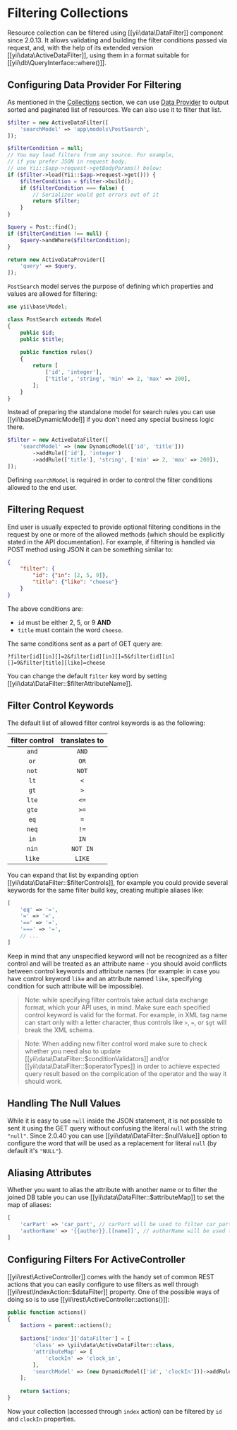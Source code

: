 Filtering Collections
=====================

Resource collection can be filtered using [[yii\data\DataFilter]] component since 2.0.13. It allows validating and 
building the filter conditions passed via request, and, with the help of its extended version [[yii\data\ActiveDataFilter]], 
using them in a format suitable for [[yii\db\QueryInterface::where()]].


## Configuring Data Provider For Filtering <span id="configuring-data-provider-for-filtering"></span>

As mentioned in the [Collections](rest-resources.md#collections) section, we can use 
[Data Provider](output-data-providers#data-providers) to output sorted and paginated list of resources. We can also use 
it to filter that list.

```php
$filter = new ActiveDataFilter([
    'searchModel' => 'app\models\PostSearch',
]);

$filterCondition = null;
// You may load filters from any source. For example,
// if you prefer JSON in request body,
// use Yii::$app->request->getBodyParams() below:
if ($filter->load(Yii::$app->request->get())) { 
    $filterCondition = $filter->build();
    if ($filterCondition === false) {
        // Serializer would get errors out of it
        return $filter;
    }
}

$query = Post::find();
if ($filterCondition !== null) {
    $query->andWhere($filterCondition);
}

return new ActiveDataProvider([
    'query' => $query,
]);
```

`PostSearch` model serves the purpose of defining which properties and values are allowed for filtering:

```php
use yii\base\Model;

class PostSearch extends Model 
{
    public $id;
    public $title;
    
    public function rules()
    {
        return [
            ['id', 'integer'],
            ['title', 'string', 'min' => 2, 'max' => 200],            
        ];
    }
}
```

Instead of preparing the standalone model for search rules you can use [[yii\base\DynamicModel]] if you don't need any 
special business logic there.

```php
$filter = new ActiveDataFilter([
    'searchModel' => (new DynamicModel(['id', 'title']))
        ->addRule(['id'], 'integer')
        ->addRule(['title'], 'string', ['min' => 2, 'max' => 200]),
]);
```

Defining `searchModel` is required in order to control the filter conditions allowed to the end user.


## Filtering Request <span id="filtering-request"></span>

End user is usually expected to provide optional filtering conditions in the request by one or more of the allowed 
methods (which should be explicitly stated in the API documentation). For example, if filtering is handled via POST 
method using JSON it can be something similar to:

```json
{
    "filter": {
        "id": {"in": [2, 5, 9]},
        "title": {"like": "cheese"}
    }
}
```

The above conditions are:
- `id` must be either 2, 5, or 9 **AND**
- `title` must contain the word `cheese`.

The same conditions sent as a part of GET query are:

```
?filter[id][in][]=2&filter[id][in][]=5&filter[id][in][]=9&filter[title][like]=cheese
```

You can change the default `filter` key word by setting [[yii\data\DataFilter::$filterAttributeName]].


## Filter Control Keywords <span id="filter-control-keywords"></span>

The default list of allowed filter control keywords is as the following:

| filter control | translates to |
|:--------------:|:-------------:|
|     `and`      |     `AND`     |
|      `or`      |     `OR`      |
|     `not`      |     `NOT`     |
|      `lt`      |      `<`      |
|      `gt`      |      `>`      |
|     `lte`      |     `<=`      |
|     `gte`      |     `>=`      |
|      `eq`      |      `=`      |
|     `neq`      |     `!=`      |
|      `in`      |     `IN`      |
|     `nin`      |   `NOT IN`    |
|     `like`     |    `LIKE`     |

You can expand that list by expanding option [[yii\data\DataFilter::$filterControls]], for example you could provide
several keywords for the same filter build key, creating multiple aliases like:

```php
[
    'eq' => '=',
    '=' => '=',
    '==' => '=',
    '===' => '=',
    // ...
]
```

Keep in mind that any unspecified keyword will not be recognized as a filter control and will be treated as an attribute 
name - you should avoid conflicts between control keywords and attribute names (for example: in case you have control 
keyword `like` and an attribute named `like`, specifying condition for such attribute will be impossible).

> Note: while specifying filter controls take actual data exchange format, which your API uses, in mind.
  Make sure each specified control keyword is valid for the format. For example, in XML tag name can start
  only with a letter character, thus controls like `>`, `=`, or `$gt` will break the XML schema.

> Note: When adding new filter control word make sure to check whether you need also to update 
  [[yii\data\DataFilter::$conditionValidators]] and/or [[yii\data\DataFilter::$operatorTypes]] in order to achieve
  expected query result based on the complication of the operator and the way it should work.


## Handling The Null Values <span id="handling-the-null-values"></span>

While it is easy to use `null` inside the JSON statement, it is not possible to sent it using the GET query without 
confusing the literal `null` with the string `"null"`. Since 2.0.40 you can use [[yii\data\DataFilter::$nullValue]] 
option to configure the word that will be used as a replacement for literal `null` (by default it's `"NULL"`).


## Aliasing Attributes <span id="aliasing-attributes"></span>

Whether you want to alias the attribute with another name or to filter the joined DB table you can use
[[yii\data\DataFilter::$attributeMap]] to set the map of aliases:

```php
[
    'carPart' => 'car_part', // carPart will be used to filter car_part property
    'authorName' => '{{author}}.[[name]]', // authorName will be used to filter name property of joined author table
]
```

## Configuring Filters For ActiveController <span id="configuring-filters-for-activecontroller"></span>

[[yii\rest\ActiveController]] comes with the handy set of common REST actions that you can easily configure to use 
filters as well through [[yii\rest\IndexAction::$dataFilter]] property. One of the possible ways of doing so is to use
[[yii\rest\ActiveController::actions()]]:

```php
public function actions()
{
    $actions = parent::actions();
    
    $actions['index']['dataFilter'] = [
        'class' => \yii\data\ActiveDataFilter::class,
        'attributeMap' => [
            'clockIn' => 'clock_in',
        ],
        'searchModel' => (new DynamicModel(['id', 'clockIn']))->addRule(['id', 'clockIn'], 'integer', ['min' => 1]),
    ];
    
    return $actions;
}
```

Now your collection (accessed through `index` action) can be filtered by `id` and `clockIn` properties.
